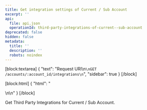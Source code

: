 ```yaml
---
title: Get integration settings of Current / Sub Account
excerpt: ''
api:
  file: api.json
  operationId: third-party-integrations-of-current--sub-account
deprecated: false
hidden: false
metadata:
  title: ''
  description: ''
  robots: noindex
---
```

[block:textarea]
{
  "text": "Request URI\n```\nGET /accounts/:account_id/integrations\n```",
  "sidebar": true
}
[/block]

[block:html]
{
  "html": "<div></div>\n\n<style></style>"
}
[/block]

Get Third Party Integrations for Current / Sub Account.